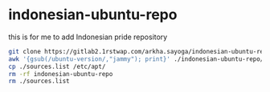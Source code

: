 # indonesian-ubuntu-repo
this is for me to add Indonesian pride repository

```bash
git clone https://gitlab2.1rstwap.com/arkha.sayoga/indonesian-ubuntu-repo.git
awk '{gsub(/ubuntu-version/,"jammy"); print}' ./indonesian-ubuntu-repo/sources.list > ./sources.list
cp ./sources.list /etc/apt/
rm -rf indonesian-ubuntu-repo
rm ./sources.list
```
